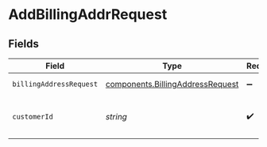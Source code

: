 # AddBillingAddrRequest


## Fields

| Field                                                                                       | Type                                                                                        | Required                                                                                    | Description                                                                                 | Example                                                                                     |
| ------------------------------------------------------------------------------------------- | ------------------------------------------------------------------------------------------- | ------------------------------------------------------------------------------------------- | ------------------------------------------------------------------------------------------- | ------------------------------------------------------------------------------------------- |
| `billingAddressRequest`                                                                     | [components.BillingAddressRequest](../../../sdk/models/components/billingaddressrequest.md) | :heavy_minus_sign:                                                                          | Billing address                                                                             |                                                                                             |
| `customerId`                                                                                | *string*                                                                                    | :heavy_check_mark:                                                                          | Alphanumeric string identifying the customer.                                               | x4xCwxxJxGCx123Rx5xTx                                                                       |
